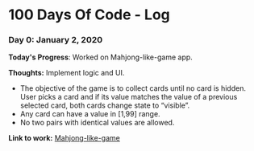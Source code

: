 # 100 Days Of Code - Log

### Day 0: January 2, 2020

**Today's Progress**: Worked on Mahjong-like-game app.

**Thoughts:** Implement logic and UI.
- The objective of the game is to collect cards until no card is hidden. User picks a card and if its value matches the value of a previous selected card, both cards change state to “visible”.
- Any card can have a value in [1,99] range. 
- No two pairs with identical values are allowed.

**Link to work:** [Mahjong-like-game](https://github.com/BeMoreHuman/Mahjong-like-game)
